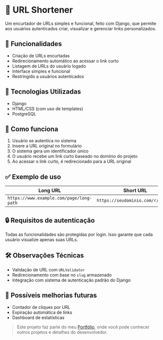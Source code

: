 # 🔗 URL Shortener

Um encurtador de URLs simples e funcional, feito com Django, que permite aos usuários autenticados criar, visualizar e gerenciar links personalizados.


## 🚀 Funcionalidades

- Criação de URLs encurtadas
- Redirecionamento automático ao acessar o link curto
- Listagem de URLs do usuário logado
- Interface simples e funcional
- Restringido a usuários autenticados

## 🧩 Tecnologias Utilizadas

- Django
- HTML/CSS (com uso de templates)
- PostgreSQL 


## 📌 Como funciona

1. Usuário se autentica no sistema
2. Insere a URL original no formulário
3. O sistema gera um identificador único
4. O usuário recebe um link curto baseado no domínio do projeto
5. Ao acessar o link curto, é redirecionado para a URL original

## ✅ Exemplo de uso

| Long URL                                   | Short URL                        |
|--------------------------------------------|----------------------------------|
| `https://www.example.com/page/long-path`   | `https://seudominio.com/r/abc123` |

## 🔒 Requisitos de autenticação

Todas as funcionalidades são protegidas por login. Isso garante que cada usuário visualize apenas suas URLs.

## 🛠️ Observações Técnicas

- Validação de URL com `URLValidator`
- Redirecionamento com base no `slug` armazenado
- Integração com sistema de autenticação padrão do Django

## 📎 Possíveis melhorias futuras

- Contador de cliques por URL
- Expiração automática de links
- Dashboard de estatísticas

> Este projeto faz parte do meu [Portfólio](https://github.com/GabriellAfonso/portifolio), onde você pode conhecer outros projetos e detalhes do desenvolvedor.
